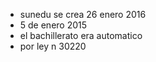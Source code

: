 

- sunedu se crea 26 enero 2016
- 5 de enero 2015	
- el bachillerato era automatico
- por ley n 30220
<!--stackedit_data:
eyJoaXN0b3J5IjpbLTEyNzk3ODQ2NSw1Mzg1MTMxODUsNTczNz
M3MTI2LC0xNjQ2MTY2MDAwXX0=
-->